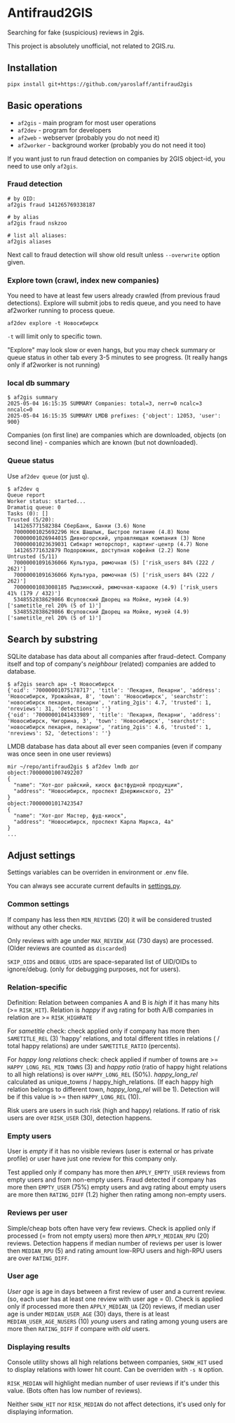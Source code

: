 # Antifraud2GIS

Searching for fake (suspicious) reviews in 2gis.

This project is absolutely unofficial, not related to 2GIS.ru.

## Installation
~~~
pipx install git+https://github.com/yaroslaff/antifraud2gis
~~~

## Basic operations

- `af2gis` - main program for most user operations
- `af2dev` - program for developers 
- `af2web` - webserver (probably you do not need it)
- `af2worker` - background worker (probably you do not need it too)

If you want just to run fraud detection on companies by 2GIS object-id, you need to use only `af2gis`.


### Fraud detection
~~~
# by OID:
af2gis fraud 141265769338187

# by alias
af2gis fraud nskzoo

# list all aliases:
af2gis aliases
~~~

Next call to fraud detection will show old result unless `--overwrite` option given.

### Explore town (crawl, index new companies)
You need to have at least few users already crawled (from previous fraud detections).
Explore will submit jobs to redis queue, and you need to have af2worker running to process queue.

~~~
af2dev explore -t Новосибирск
~~~

`-t` will limit only to specific town.

"Explore" may look slow or even hangs, but you may check summary or queue status in other tab every 3-5 minutes to see progress. (It really hangs only if af2worker is not running)


### local db summary
~~~
$ af2gis summary 
2025-05-04 16:15:35 SUMMARY Companies: total=3, nerr=0 ncalc=3 nncalc=0
2025-05-04 16:15:35 SUMMARY LMDB prefixes: {'object': 12053, 'user': 900}
~~~

Companies (on first line) are companies which are downloaded, objects (on second line) - companies which are known (but not downloaded).

### Queue status
Use `af2dev queue` (or just `q`).
~~~
$ af2dev q
Queue report
Worker status: started...
Dramatiq queue: 0
Tasks (0): [] 
Trusted (5/20):
  141265771582384 СберБанк, Банки (3.6) None
  70000001025692296 Нск Шашлык, Быстрое питание (4.8) None
  70000001026944015 Дивногорский, управляющая компания (3) None
  70000001023639031 Сибкарт моторспорт, картинг-центр (4.7) None
  141265771632879 Подорожник, доступная кофейня (2.2) None
Untrusted (5/11)
  70000001091636066 Культура, рюмочная (5) ['risk_users 84% (222 / 262)']
  70000001091636066 Культура, рюмочная (5) ['risk_users 84% (222 / 262)']
  70000001083008185 Рыдзинский, рюмочная-караоке (4.9) ['risk_users 41% (179 / 432)']
  5348552838629866 Юсуповский Дворец на Мойке, музей (4.9) ['sametitle_rel 20% (5 of 1)']
  5348552838629866 Юсуповский Дворец на Мойке, музей (4.9) ['sametitle_rel 20% (5 of 1)']
~~~

## Search by substring
SQLite database has data about all companies after fraud-detect. Company itself and top of company's *neighbour* (related) companies are added to database.

~~~
$ af2gis search арн -t Новосибирск
{'oid': '70000001075178717', 'title': 'Пекарня, Пекарни', 'address': 'Новосибирск, Урожайная, 8', 'town': 'Новосибирск', 'searchstr': 'новосибирск пекарня, пекарни', 'rating_2gis': 4.7, 'trusted': 1, 'nreviews': 31, 'detections': ''}
{'oid': '70000001041433989', 'title': 'Пекарня, Пекарни', 'address': 'Новосибирск, Чигорина, 3', 'town': 'Новосибирск', 'searchstr': 'новосибирск пекарня, пекарни', 'rating_2gis': 4.6, 'trusted': 1, 'nreviews': 52, 'detections': ''}
~~~

LMDB database has data about all ever seen companies (even if company was once seen in one user reviews)
~~~
mir ~/repo/antifraud2gis $ af2dev lmdb дог
object:70000001007492207
{
  "name": "Хот-дог райский, киоск фастфудной продукции",
  "address": "Новосибирск, проспект Дзержинского, 23"
}
object:70000001017423547
{
  "name": "Хот-дог Мастер, фуд-киоск",
  "address": "Новосибирск, проспект Карла Маркса, 4а"
}
...
~~~

## Adjust settings

Settings variables can be overriden in environment or .env file.

You can always see accurate current defaults in [settings.py](src/antifraud2gis/settings.py).

### Common settings

If company has less then `MIN_REVIEWS` (20) it will be considered trusted without any other checks.

Only reviews with age under `MAX_REVIEW_AGE` (730 days) are processed. (Older reviews are counted as `discarded`)

`SKIP_OIDS` and `DEBUG_UIDS` are space-separated list of UID/OIDs to ignore/debug. (only for debugging purposes, not for users).

### Relation-specific

Definition: 
Relation between companies A and B is *high* if it has many hits (>= `RISK_HIT`).
Relation is *happy* if avg rating for both A/B companies in relation are >= `RISK_HIGHRATE`

For *sametitle* check: check applied only if company has more then `SAMETITLE_REL` (3) 'happy' relations, and total different titles in relations ( / total happy relations) are under `SAMETITLE_RATIO` (percents). 

For *happy long relations* check: check applied if number of towns are >= `HAPPY_LONG_REL_MIN_TOWNS` (3) and *happy ratio* (ratio of happy hight relations to all high relations) is over `HAPPY_LONG_REL` (50%). *happy_long_rel* calculated as unique_towns / happy_high_relations. (If each happy high relation belongs to different town, *happy_long_rel* will be 1). Detection will be if this value is >= then `HAPPY_LONG_REL` (10).

Risk users are users in such risk (high and happy) relations. If ratio of risk users are over `RISK_USER` (30), detection happens.

### Empty users

User is *empty* if it has no visible reviews (user is external or has private profile) or user have just one review for this company only.

Test applied only if company has more then `APPLY_EMPTY_USER` reviews from empty users and from non-empty users. Fraud detected if company has more then `EMPTY_USER` (75%) empty users and avg rating about empty users are more then `RATING_DIFF` (1.2) higher then rating among non-empty users.

### Reviews per user
Simple/cheap bots often have very few reviews. Check is applied only if processed (= from not empty users) more then `APPLY_MEDIAN_RPU` (20) reviews. Detection happens if median number of reviews per user is lower then `MEDIAN_RPU` (5) and rating amount low-RPU users and high-RPU users are over `RATING_DIFF`.

### User age
*User age* is age in days between a first review of user and a current review. (so, each user has at least one review with user age = 0). Check is applied only if processed more then `APPLY_MEDIAN_UA` (20) reviews, if median user age is under `MEDIAN_USER_AGE` (30) days, there is at least `MEDIAN_USER_AGE_NUSERS` (10) *young* users and rating among young users are more then `RATING_DIFF` if compare with *old* users.

### Displaying results
Console utility shows all high relations between companies, `SHOW_HIT` used to display relations with lower hit count. Can be overriden with `-s N` option. 

`RISK_MEDIAN` will highlight median number of user reviews if it's under this value. (Bots often has low number of reviews).

Neither `SHOW_HIT` nor `RISK_MEDIAN` do not affect detections, it's used only for displaying information.



